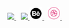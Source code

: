 <link href="https://allfont.net/allfont.css?fonts=electroharmonix" rel="stylesheet" type="text/css" />

<!--
**Szask1a/Szask1a** is a ✨ _special_ ✨ repository because its `README.md` (this file) appears on your GitHub profile.

Here are some ideas to get you started:

- 🔭 I’m currently working on ...
- 🌱 I’m currently learning ...
- 👯 I’m looking to collaborate on ...
- 🤔 I’m looking for help with ...
- 💬 Ask me about ...
- 📫 How to reach me: ...
- 😄 Pronouns: ...
- ⚡ Fun fact: ...

- user space -
<a href='https://dryicons.com/free-icons/instagram'> Icon by Dryicons </a>
<img src="https://img.icons8.com/fluent/48/000000/instagram-new.png"/>

-->

<p align="center"> 
  <a href="https://twitter.com/steffanperera">
    <img height="30" src="https://img.icons8.com/color/48/000000/twitter.png"/>
  </a>&nbsp;&nbsp;
  <a href="https://instagram.com/steffanperera">
    <img height="30" src="https://img.icons8.com/fluent/48/000000/instagram-new.png">
  </a>
  <a href="https://www.behance.net/steffanperera">
    <img height="30" src="https://github.com/Szask1a/portfolio/blob/master/iconfinder_77-behance_104426.svg">
  </a>&nbsp;
  <a href="https://dribbble.com/steffanperera">
    <img height="30" src="https://github.com/Szask1a/portfolio/blob/master/iconfinder_dribble_313487.svg">
  </a>&nbsp;
</p>
